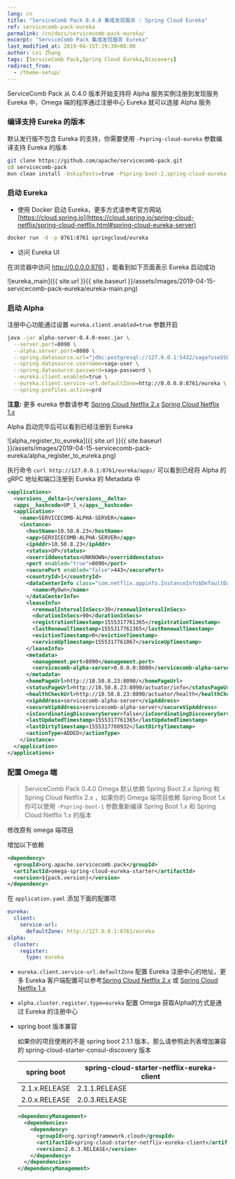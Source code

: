 ```yaml
---
lang: cn
title: "ServiceComb Pack 0.4.0 集成发现服务 : Spring Cloud Eureka"
ref: servicecomb-pack-eureka
permalink: /cn/docs/servicecomb-pack-eureka/
excerpt: "ServiceComb Pack 集成发现服务 Eureka"
last_modified_at: 2019-04-15T:19:30+08:00
author: Lei Zhang
tags: [ServiceComb Pack,Spring Cloud Eureka,Discovery]
redirect_from:
  - /theme-setup/
---
```


ServiceComb Pack 从 0.4.0 版本开始支持将 Alpha 服务实例注册到发现服务 Eureka 中，Omega 端的程序通过注册中心 Eureka 就可以连接 Alpha 服务

### 编译支持 Eureka 的版本

默认发行版不包含 Eureka 的支持，你需要使用 `-Pspring-cloud-eureka` 参数编译支持 Eureka 的版本

```bash
git clone https://github.com/apache/servicecomb-pack.git
cd servicecomb-pack
mvn clean install -DskipTests=true -Pspring-boot-2,spring-cloud-eureka
```

### 启动 Eureka

* 使用 Docker 启动 Eureka，更多方式请参考官方网站 [https://cloud.spring.io](https://cloud.spring.io/spring-cloud-netflix/spring-cloud-netflix.html#spring-cloud-eureka-server)

```bash
docker run -d -p 8761:8761 springcloud/eureka
```

* 访问 Eureka UI

在浏览器中访问 http://0.0.0.0:8761  ，能看到如下页面表示 Eureka 启动成功

![eureka_main]({{ site.url }}{{ site.baseurl }}/assets/images/2019-04-15-servicecomb-pack-eureka/eureka-main.png)

### 启动 Alpha

注册中心功能通过设置  `eureka.client.enabled=true` 参数开启

```bash
java -jar alpha-server-0.4.0-exec.jar \
  --server.port=8090 \
  --alpha.server.port=8080 \
  --spring.datasource.url="jdbc:postgresql://127.0.0.1:5432/saga?useSSL=false" \
  --spring.datasource.username=saga-user \
  --spring.datasource.password=saga-password \
  --eureka.client.enabled=true \
  --eureka.client.service-url.defaultZone=http://0.0.0.0:8761/eureka \
  --spring.profiles.active=prd 
```
**注意:** 更多 eureka 参数请参考 [Spring Cloud Netflix 2.x](https://cloud.spring.io/spring-cloud-netflix/multi/multi__service_discovery_eureka_clients.html#netflix-eureka-client-starter) [Spring Cloud Netflix 1.x](https://cloud.spring.io/spring-cloud-netflix/1.4.x/multi/multi__service_discovery_eureka_clients.html#netflix-eureka-client-starter)

Alpha 启动完毕后可以看到已经注册到 Eureka

![alpha_register_to_eureka]({{ site.url }}{{ site.baseurl }}/assets/images/2019-04-15-servicecomb-pack-eureka/alpha_register_to_eureka.png)

执行命令 `curl http://127.0.0.1:8761/eureka/apps/` 可以看到已经将 Alpha 的 gRPC 地址和端口注册到 Eureka 的 Metadata 中

```xml
<applications>
  <versions__delta>1</versions__delta>
  <apps__hashcode>UP_1_</apps__hashcode>
  <application>
    <name>SERVICECOMB-ALPHA-SERVER</name>
    <instance>
      <hostName>10.50.8.23</hostName>
      <app>SERVICECOMB-ALPHA-SERVER</app>
      <ipAddr>10.50.8.23</ipAddr>
      <status>UP</status>
      <overriddenstatus>UNKNOWN</overriddenstatus>
      <port enabled="true">8090</port>
      <securePort enabled="false">443</securePort>
      <countryId>1</countryId>
      <dataCenterInfo class="com.netflix.appinfo.InstanceInfo$DefaultDataCenterInfo">
        <name>MyOwn</name>
      </dataCenterInfo>
      <leaseInfo>
        <renewalIntervalInSecs>30</renewalIntervalInSecs>
        <durationInSecs>90</durationInSecs>
        <registrationTimestamp>1555317761365</registrationTimestamp>
        <lastRenewalTimestamp>1555317761365</lastRenewalTimestamp>
        <evictionTimestamp>0</evictionTimestamp>
        <serviceUpTimestamp>1555317761067</serviceUpTimestamp>
      </leaseInfo>
      <metadata>
        <management.port>8090</management.port>
        <servicecomb-alpha-server>0.0.0.0:8080</servicecomb-alpha-server>
      </metadata>
      <homePageUrl>http://10.50.8.23:8090/</homePageUrl>
      <statusPageUrl>http://10.50.8.23:8090/actuator/info</statusPageUrl>
      <healthCheckUrl>http://10.50.8.23:8090/actuator/health</healthCheckUrl>
      <vipAddress>servicecomb-alpha-server</vipAddress>
      <secureVipAddress>servicecomb-alpha-server</secureVipAddress>
      <isCoordinatingDiscoveryServer>false</isCoordinatingDiscoveryServer>
      <lastUpdatedTimestamp>1555317761365</lastUpdatedTimestamp>
      <lastDirtyTimestamp>1555317760932</lastDirtyTimestamp>
      <actionType>ADDED</actionType>
    </instance>
  </application>
</applications>
```

### 配置 Omega 端

> ServiceComb Pack 0.4.0 Omega 默认依赖 Spring Boot 2.x Spring 和 Spring Cloud Netflix 2.x ，如果你的 Omega 端项目依赖 Spring Boot 1.x 你可以使用 `-Pspring-boot-1` 参数重新编译 Spring Boot 1.x 和 Spring Cloud Netflix 1.x 的版本

修改原有 omega 端项目

增加以下依赖

```xml
<dependency>
  <groupId>org.apache.servicecomb.pack</groupId>
  <artifactId>omega-spring-cloud-eureka-starter</artifactId>
  <version>${pack.version}</version>
</dependency>
```

在 `application.yaml` 添加下面的配置项

```yaml
eureka:
  client:
    service-url:
      defaultZone: http://127.0.0.1:8761/eureka
alpha:
  cluster:
    register:
      type: eureka
```
- `eureka.client.service-url.defaultZone` 配置 Eureka 注册中心的地址，更多 Eureka 客户端配置可以参考[Spring Cloud Netflix 2.x](https://cloud.spring.io/spring-cloud-netflix/multi/multi__service_discovery_eureka_clients.html#netflix-eureka-client-starter) 或 [Spring Cloud Netflix 1.x](https://cloud.spring.io/spring-cloud-netflix/1.4.x/multi/multi__service_discovery_eureka_clients.html#netflix-eureka-client-starter)

- `alpha.cluster.register.type=eureka` 配置 Omega 获取Alpha的方式是通过 Eureka 的注册中心

- spring boot 版本兼容

  如果你的项目使用的不是 spring boot 2.1.1 版本，那么请参照此列表增加兼容的 spring-cloud-starter-consul-discovery 版本

  | spring boot   | spring-cloud-starter-netflix-eureka-client |
  | ------------- | ------------------------------------------ |
  | 2.1.x.RELEASE | 2.1.1.RELEASE                              |
  | 2.0.x.RELEASE | 2.0.3.RELEASE                              |

  ```xml
  <dependencyManagement>
    <dependencies>
      <dependency>
        <groupId>org.springframework.cloud</groupId>
        <artifactId>spring-cloud-starter-netflix-eureka-client</artifactId>
        <version>2.0.3.RELEASE</version>
      </dependency>
    </dependencies>
  </dependencyManagement>
  ```